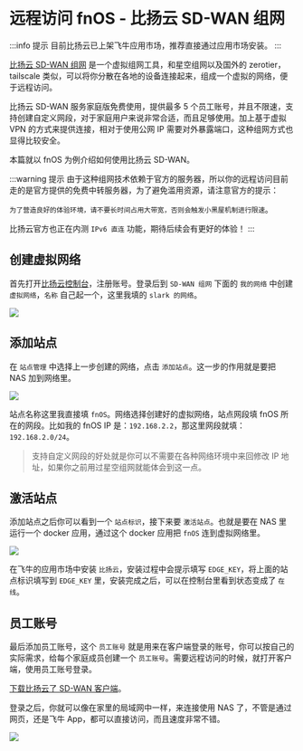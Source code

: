 # 远程访问 fnOS - 比扬云 SD-WAN 组网

:::info 提示
目前比扬云已上架飞牛应用市场，推荐直接通过应用市场安装。
:::

[比扬云 SD-WAN 组网](https://dash.beyondnetwork.net/) 是一个虚拟组网工具，和星空组网以及国外的 zerotier，tailscale 类似，可以将你分散在各地的设备连接起来，组成一个虚拟的网络，便于远程访问。

比扬云 SD-WAN 服务家庭版免费使用，提供最多 5 个员工账号，并且不限速，支持创建自定义网段，对于家庭用户来说非常合适，而且足够使用。加上基于虚拟 VPN 的方式来提供连接，相对于使用公网 IP 需要对外暴露端口，这种组网方式也显得比较安全。

本篇就以 fnOS 为例介绍如何使用比扬云 SD-WAN。

:::warning 提示
由于这种组网技术依赖于官方的服务器，所以你的远程访问目前走的是官方提供的免费中转服务器，为了避免滥用资源，请注意官方的提示：

`为了营造良好的体验环境，请不要长时间占用大带宽，否则会触发小黑屋机制进行限速`。

比扬云官方也正在内测 `IPv6 直连` 功能，期待后续会有更好的体验！
:::

## 创建虚拟网络

首先打开[比扬云控制台](https://dash.beyondnetwork.net/)，注册账号。登录后到 `SD-WAN 组网` 下面的 `我的网络` 中创建 `虚拟网络`，`名称` 自己起一个，这里我填的 `slark 的网络`。

![](https://img.slarker.me/wiki/20250306144731218.webp)

## 添加站点

在 `站点管理` 中选择上一步创建的网络，点击 `添加站点`。这一步的作用就是要把 NAS 加到网络里。

![](https://img.slarker.me/wiki/20250306145219631.webp)

站点名称这里我直接填 `fnOS`。网络选择创建好的虚拟网络，站点网段填 fnOS 所在的网段。比如我的 fnOS IP 是：`192.168.2.2`，那这里网段就填：`192.168.2.0/24`。

> 支持自定义网段的好处就是你可以不需要在各种网络环境中来回修改 IP 地址，如果你之前用过星空组网就能体会到这一点。

## 激活站点

添加站点之后你可以看到一个 `站点标识`，接下来要 `激活站点`。也就是要在 NAS 里运行一个 docker 应用，通过这个 docker 应用把 `fnOS` 连到虚拟网络里。

![](https://img.slarker.me/wiki/20250306145915091.webp)

在飞牛的应用市场中安装 `比扬云`，安装过程中会提示填写 `EDGE_KEY`，将上面的站点标识填写到 `EDGE_KEY` 里，安装完成之后，可以在控制台里看到状态变成了 `在线`。

## 员工账号

最后添加员工账号，这个 `员工账号` 就是用来在客户端登录的账号，你可以按自己的实际需求，给每个家庭成员创建一个 `员工账号`。需要远程访问的时候，就打开客户端，使用员工账号登录。

[下载比扬云了 SD-WAN 客户端](https://dash.beyondnetwork.net/console/sdwan/download)。

登录之后，你就可以像在家里的局域网中一样，来连接使用 NAS 了，不管是通过网页，还是飞牛 App，都可以直接访问，而且速度非常不错。

![](https://img.slarker.me/wiki/Screenshot_2025-03-06-15-10-21-902_com.android.chrome.webp)